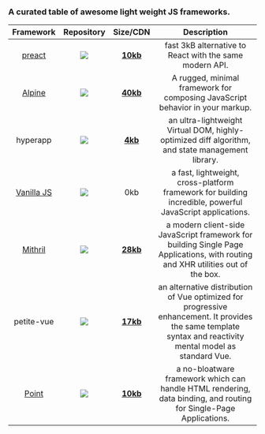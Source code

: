### A curated table of awesome light weight JS frameworks.

|Framework|Repository|Size/CDN|Description|
|:-:|:-:|:-:|:-:|
[preact](https://preactjs.com/)|[![](https://img.shields.io/github/stars/preactjs/preact.svg?style=social&label=Star)](https://github.com/preactjs/preact) |[**10kb**](https://unpkg.com/preact/dist/preact.js)|fast 3kB alternative to React with the same modern API.|
|[Alpine](https://alpinejs.dev/) |[![](https://img.shields.io/github/stars/alpinejs/alpine.svg?style=social&label=Star)](https://github.com/alpinejs/alpine) |[**40kb**](https://cdn.jsdelivr.net/npm/alpinejs/dist/cdn.min.js)| A rugged, minimal framework for composing JavaScript behavior in your markup.|
|hyperapp|[![](https://img.shields.io/github/stars/jorgebucaran/hyperapp.svg?style=social&label=Star)](https://github.com/jorgebucaran/hyperapp) |[**4kb**](https://cdn.jsdelivr.net/npm/hyperapp/index.min.js)| an ultra-lightweight Virtual DOM, highly-optimized diff algorithm, and state management library.|
|[Vanilla JS](http://vanilla-js.com/)|[![](https://img.shields.io/github/stars/tc39/ecma262.svg?style=social&label=Star)](https://github.com/tc39/ecma262)|0kb| a fast, lightweight, cross-platform framework for building incredible, powerful JavaScript applications.|
[Mithril](https://mithril.js.org/)|[![](https://img.shields.io/github/stars/MithrilJS/mithril.js.svg?style=social&label=Star)](https://github.com/MithrilJS/mithril.js) |[**28kb**](https://unpkg.com/mithril/mithril.min.js)| a modern client-side JavaScript framework for building Single Page Applications, with routing and XHR utilities out of the box.|
|petite-vue|[![](https://img.shields.io/github/stars/vuejs/petite-vue.svg?style=social&label=Star)](https://github.com/vuejs/petite-vue) |[**17kb**](https://unpkg.com/petite-vue/dist/petite-vue.es.js)| an alternative distribution of Vue optimized for progressive enhancement. It provides the same template syntax and reactivity mental model as standard Vue.|
|[Point](https://pointjs.org)|[![](https://img.shields.io/github/stars/ranaroussi/pointjs.svg?style=social&label=Star)](https://github.com/ranaroussi/pointjs) |[**10kb**](https://cdn.jsdelivr.net/gh/ranaroussi/pointjs/dist/point.js)| a no-bloatware framework which can handle HTML rendering, data binding, and routing for Single-Page Applications.|
